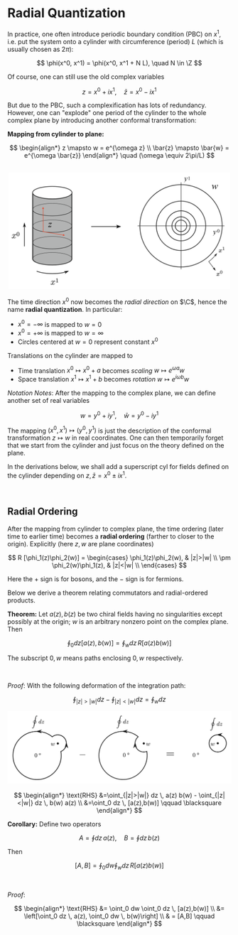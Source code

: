 # Radial Quantization

In practice, one often introduce periodic boundary condition (PBC) on $x^1$, i.e. put the system onto a cylinder with circumference (period) $L$ (which is usually chosen as $2\pi$):

$$
\phi(x^0, x^1) = \phi(x^0, x^1 + N L), \quad
N \in \Z
$$

Of course, one can still use the old complex variables

$$
z = x^0 + ix^1, \quad
\bar{z} = x^0 - ix^1
$$

But due to the PBC, such a complexification has lots of redundancy. However, one can "explode" one period of the cylinder to the whole complex plane by introducing another conformal transformation:

<div class="result">

**Mapping from cylinder to plane:**

$$
\begin{align*}
    z \mapsto w = e^{\omega z} \\
    \bar{z} \mapsto \bar{w} = e^{\omega \bar{z}}
\end{align*} \quad
(\omega \equiv 2\pi/L)
$$

</div><br>

<center>
<img src="images/radial_quant.png" width="500pt">
</center>

The time direction $x^0$ now becomes the *radial direction* on $\C$, hence the name **radial quantization**. In particular:

- $x^0 = -\infty$ is mapped to $w = 0$
- $x^0 = +\infty$ is mapped to $w = \infty$
- Circles centered at $w = 0$ represent constant $x^0$

Translations on the cylinder are mapped to

- Time translation $x^0 \mapsto x^0 + a$ 
    becomes *scaling* $w \mapsto e^{\omega a} w$
- Space translation $x^1 \mapsto x^1 + b$ 
    becomes *rotation* $w \mapsto e^{i \omega b} w$

<div class="remark">

*Notation Notes*: After the mapping to the complex plane, we can define another set of real variables

$$
w = y^0 + iy^1, \quad
\bar{w} = y^0 - iy^1
$$

The mapping $(x^0,x^1) \mapsto (y^0,y^1)$ is just the description of the conformal transformation $z\mapsto w$ in real coordinates. One can then temporarily forget that we start from the cylinder and just focus on the theory defined on the plane. 

In the derivations below, we shall add a superscript $\text{cyl}$ for fields defined on the cylinder depending on $z, \bar{z} = x^0 \pm ix^1$.

</div><br>

## Radial Ordering

After the mapping from cylinder to complex plane, the time ordering (later time to earlier time) becomes a **radial ordering** (farther to closer to the origin). Explicitly (here $z,w$ are plane coordinates)

$$
R [\phi_1(z)\phi_2(w)] =
\begin{cases}
    \phi_1(z)\phi_2(w), & |z|>|w| \\
    \pm \phi_2(w)\phi_1(z), & |z|<|w| \\
\end{cases}
$$

Here the $+$ sign is for bosons, and the $-$ sign is for fermions.

Below we derive a theorem relating commutators and radial-ordered products. 

<div class="result">

**Theorem:** Let $a(z), b(z)$ be two chiral fields having no singularities except possibly at the origin; $w$ is an arbitrary nonzero point on the complex plane. Then

$$
\oint_0 dz [a(z),b(w)]
= \oint_w dz \,R [a(z) b(w)]
$$

The subscript $0,w$ means paths enclosing $0,w$ respectively.

</div><br>

*Proof*: With the following deformation of the integration path:

$$
\oint_{|z|>|w|} dz - \oint_{|z|<|w|} dz
= \oint_w dz
$$

<center>
<img src="images/norm_ord_int_path.png" width="600pt">
</center>

$$
\begin{align*}
    \text{RHS}
    &=\oint_{|z|>|w|} dz \, a(z) b(w)
    - \oint_{|z|<|w|} dz \, b(w) a(z)
    \\
    &=\oint_0 dz \, [a(z),b(w)]
    \qquad \blacksquare
\end{align*}
$$

<div class="result">

**Corollary:** Define two operators

$$
A=\oint dz \, a(z), \quad
B=\oint dz \, b(z)
$$

Then 

$$
[A,B] = \oint_0 dw \oint_w dz \, R [a(z) b(w)]
$$

</div><br>

*Proof*:

$$
\begin{align*}
    \text{RHS}
    &= \oint_0 dw \oint_0 dz \, [a(z),b(w)]
    \\
    &= \left[\oint_0 dz \, a(z), \oint_0 dw \, b(w)\right]
    \\
    & = [A,B] 
    \qquad \blacksquare
\end{align*}
$$